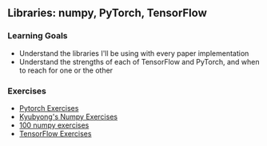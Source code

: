 ## Libraries: numpy, PyTorch, TensorFlow

### Learning Goals

- Understand the libraries I'll be using with every paper implementation
- Understand the strengths of each of TensorFlow and PyTorch, and when to reach for one or the other

### Exercises

- [Pytorch Exercises](https://github.com/Kyubyong/pytorch_exercises)
- [Kyubyong's Numpy Exercises](https://github.com/Kyubyong/numpy_exercises)
- [100 numpy exercises](https://github.com/rougier/numpy-100)
- [TensorFlow Exercises](https://github.com/Kyubyong/tensorflow-exercises)
